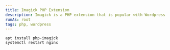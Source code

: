 ```yaml
---
title: Imagick PHP Extension
description: Imagick is a PHP extension that is popular with Wordpress. To install, run the Quick Script and then you can verify installation by going to your WordPress admin section and then navigate to tools > site health info > media handling, and verify there is an ImageMagick version number listed. 
runAs: root
tags: php, wordpress
---
```


```
apt install php-imagick
systemctl restart nginx
```
